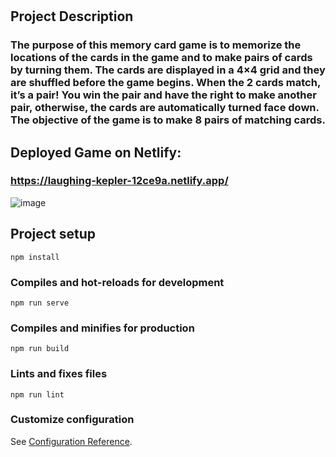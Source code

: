 # 
## Project Description
### The purpose of this memory card game is to memorize the locations of the cards in the game and to make pairs of cards by turning them. The cards are displayed in a 4×4 grid and they are shuffled before the game begins. When the 2 cards match, it’s a pair! You win the pair and have the right to make another pair, otherwise, the cards are automatically turned face down. The objective of the game is to make 8 pairs of matching cards.

## Deployed Game on Netlify:
### https://laughing-kepler-12ce9a.netlify.app/  


![image](https://user-images.githubusercontent.com/46188042/123531082-7d147880-d6cf-11eb-8a23-bae7459823f7.png)


## Project setup
```
npm install
```

### Compiles and hot-reloads for development
```
npm run serve
```

### Compiles and minifies for production
```
npm run build
```

### Lints and fixes files
```
npm run lint
```

### Customize configuration
See [Configuration Reference](https://cli.vuejs.org/config/).
